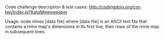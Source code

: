 Code challenge description & test cases: http://codingdojo.org/cgi-bin/index.pl?KataMinesweeper

Usage:
  node mines [data file]
where [data file] is an ASCII text file that contains a mine map's dimensions in its first line, then rows of the mine map in subsequent lines.
